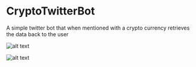 # CryptoTwitterBot
A simple twitter bot that when mentioned with a crypto currency retrieves the data back to the user

![alt text](https://imgur.com/a/PJcbSNp)

![alt text](https://imgur.com/a/mjHcav9)
